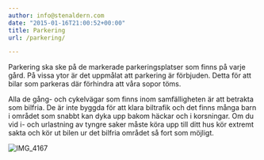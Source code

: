 ```yaml
---
author: info@stenaldern.com
date: "2015-01-16T21:00:52+00:00"
title: Parkering
url: /parkering/

---
```

Parkering ska ske på de markerade parkeringsplatser som finns på varje gård. På vissa ytor är det uppmålat att parkering är förbjuden. Detta för att bilar som parkeras där förhindra att våra sopor töms.

Alla de gång- och cykelvägar som finns inom samfälligheten är att betrakta som bilfria. De är inte byggda för att klara biltrafik och det finns många barn i området som snabbt kan dyka upp bakom häckar och i korsningar. Om du vid i- och urlastning av tyngre saker måste köra upp till ditt hus kör extremt sakta och kör ut bilen ur det bilfria området så fort som möjligt.

![IMG_4167](/wp-content/uploads/2015/03/IMG_4167-300x200.jpg)
